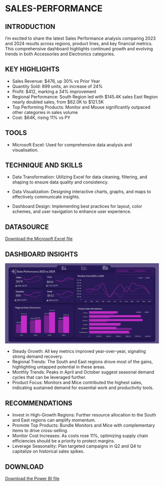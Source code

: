 # SALES-PERFORMANCE

## INTRODUCTION
I’m excited to share the latest Sales Performance analysis comparing 2023 and 2024 results across regions, product lines, and key financial metrics. This comprehensive dashboard highlights continued growth and evolving trends in both Accessories and Electronics categories.


## KEY HIGHLIGHTS
- Sales Revenue: $476, up 30% vs Prior Year
- Quantity Sold: 899 units, an increase of 24%
- Profit: $412, marking a 34% improvement
- Regional Performance:
South Region led with $145.4K sales
East Region nearly doubled sales, from $62.0K to $121.5K
- Top Performing Products:
Monitor and Mouse significantly outpaced other categories in sales volume
- Cost: $64K, rising 11% vs PY


## TOOLS
- Microsoft Excel: Used for comprehensive data analysis and visualisation.

## TECHNIQUE AND SKILLS

- Data Transformation: Utilizing Excel for data cleaning, filtering, and shaping to ensure data quality and consistency.

- Data Visualization: Designing interactive charts, graphs, and maps to effectively communicate insights.

- Dashboard Design: Implementing best practices for layout, color schemes, and user navigation to enhance user experience.

## DATASOURCE
<a href = https://github.com/Shanu998/SALES-PERFORMANCE-/blob/main/SALES_PERFORMANCE.xlsx> Download the Microsoft Excel file </a>


## DASHBOARD INSIGHTS
![Overview Dashboard](https://github.com/Shanu998/SALES-PERFORMANCE-/blob/main/SHANU%20SALES%20PERFORMANCE.png)
- Steady Growth: All key metrics improved year-over-year, signaling strong demand recovery.
- Regional Trends: The South and East regions drove most of the gains, highlighting untapped potential in these areas.
- Monthly Trends: Peaks in April and October suggest seasonal demand cycles that can be leveraged further.
- Product Focus: Monitors and Mice contributed the highest sales, indicating sustained demand for essential work and productivity tools.


## RECOMMENDATIONS
- Invest in High-Growth Regions: Further resource allocation to the South and East regions can amplify momentum.
- Promote Top Products: Bundle Monitors and Mice with complementary items to drive cross-selling.
- Monitor Cost Increases: As costs rose 11%, optimizing supply chain efficiencies should be a priority to protect margins.
- Leverage Seasonality: Plan targeted campaigns in Q2 and Q4 to capitalize on historical sales spikes.


## DOWNLOAD
<a href = "https://github.com/Shanu998/MYSELLAR-GLOBAL-STORE/raw/refs/heads/main/IMAGES/Mysellar%20Analysis.pbix"> Download the Power BI file </a>
